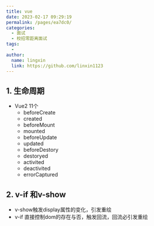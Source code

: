 ```yaml
---
title: vue
date: 2023-02-17 09:29:19
permalink: /pages/ea7dc0/
categories:
  - 面试
  - 校招零距离面试
tags:
  - 
author: 
  name: lingxin
  link: https://github.com/linxin1123
---
```

## 1. 生命周期

- Vue2 11个
  - beforeCreate
  - created
  - beforeMount
  - mounted
  - beforeUpdate
  - updated
  - beforeDestory
  - destoryed
  - activited
  - deactivited
  - errorCaptured



## 2. v-if 和v-show

- v-show触发display属性的变化，引发重绘
- v-if 直接控制dom的存在与否，触发回流，回流必引发重绘


